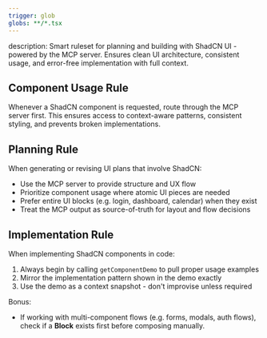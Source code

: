 ```yaml
---
trigger: glob
globs: **/*.tsx
---
```


description: Smart ruleset for planning and building with ShadCN UI - powered by the MCP server. Ensures clean UI architecture, consistent usage, and error-free implementation with full context.


## Component Usage Rule
Whenever a ShadCN component is requested, route through the MCP server first.
This ensures access to context-aware patterns, consistent styling, and prevents broken
implementations.

## Planning Rule
When generating or revising UI plans that involve ShadCN:

- Use the MCP server to provide structure and UX flow
- Prioritize component usage where atomic UI pieces are needed
- Prefer entire UI blocks (e.g. login, dashboard, calendar) when they exist
- Treat the MCP output as source-of-truth for layout and flow decisions

## Implementation Rule
When implementing ShadCN components in code:

1. Always begin by calling `getComponentDemo` to pull proper usage examples
2. Mirror the implementation pattern shown in the demo exactly
3. Use the demo as a context snapshot - don't improvise unless required

Bonus:
- If working with multi-component flows (e.g. forms, modals, auth flows), check if a **Block** exists
  first before composing manually.

